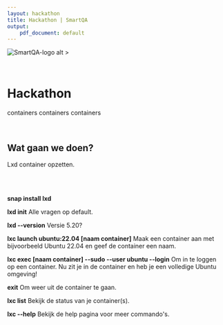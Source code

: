 ```yaml
---
layout: hackathon
title: Hackathon | SmartQA
output: 
    pdf_document: default
---
```


![SmartQA-logo alt >](./images/Logo_SmartQA.png)

<br />

# Hackathon
containers containers containers

<br />

## Wat gaan we doen?
Lxd container opzetten.
<br />

<br /><br />

__snap install lxd__

__lxd init__
Alle vragen op default.

__lxd --version__
Versie 5.20?

__lxc launch ubuntu:22.04 [naam container]__
Maak een container aan met bijvoorbeeld Ubuntu 22.04 en geef de container een naam.

__lxc exec [naam container] --sudo --user ubuntu --login__
Om in te loggen op een container.
Nu zit je in de container en heb je een volledige Ubuntu omgeving!

__exit__
Om weer uit de container te gaan.

__lxc list__
Bekijk de status van je container(s).

__lxc --help__
Bekijk de help pagina voor meer commando's.



<!-- 
***Languages***

<br />

## Work Experience



`may 2022 - jul 2022`
__Keana__

### Test Automation Engineer

Supported team of Keana, development of web based TMS by creating an end-to-end automation test using Playwright. 

- Define test cases and flow 
- Determine coverage 
- BDD using testing-library 
- Accessibility testing 
- Suggest test-ability improvements to developers 
- Tool selection: proposed to use Playwright over Cypress. <br />As POC executed part of the test in both Playwright and Cypress to show the advantages in this project 
<br /><br />

## Education

__Bachelor of Design, Fashion__
`2008 - 2011`

### Rietveld Academie, Amsterdam



 -->

